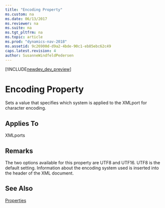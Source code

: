 ```yaml
---
title: "Encoding Property"
ms.custom: na
ms.date: 06/13/2017
ms.reviewer: na
ms.suite: na
ms.tgt_pltfrm: na
ms.topic: article
ms.prod: "dynamics-nav-2018"
ms.assetid: 9c26900d-d9a2-4bde-90c1-eb85ebc62c49
caps.latest.revision: 4
author: SusanneWindfeldPedersen
---
```


[!INCLUDE[newdev_dev_preview](../includes/newdev_dev_preview.md)]

# Encoding Property
Sets a value that specifies which system is applied to the XMLport for character encoding.  
  
## Applies To  
 XMLports  
  
## Remarks  
 The two options available for this property are UTF8 and UTF16. UTF8 is the default setting. Information about the encoding system used is inserted into the header of the XML document.  
  
## See Also  
 [Properties](devenv-properties.md)